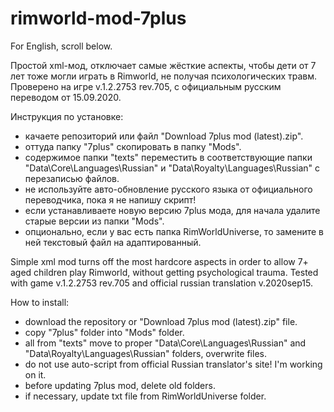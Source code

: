 # rimworld-mod-7plus

For English, scroll below.

Простой xml-мод, отключает самые жёсткие аспекты, чтобы дети от 7 лет тоже могли играть в Rimworld, не получая психологических травм. Проверено на игре v.1.2.2753 rev.705, с официальным русским переводом от 15.09.2020.

Инструкция по установке: 

- качаете репозиторий или файл "Download 7plus mod (latest).zip".
- оттуда папку "7plus" скопировать в папку "Mods".
- содержимое папки "texts" переместить в соответствующие папки "Data\Core\Languages\Russian\" и "Data\Royalty\Languages\Russian\" с перезаписью файлов. 
- не используйте авто-обновление русского языка от официального переводчика, пока я не напишу скрипт!
- если устанавливаете новую версию 7plus мода, для начала удалите старые версии из папки "Mods".
- опционально, если у вас есть папка RimWorldUniverse, то замените в ней текстовый файл на адаптированный.

Simple xml mod turns off the most hardcore aspects in order to allow 7+ aged children play Rimworld, without getting psychological trauma. Tested with game v.1.2.2753 rev.705 and official russian translation v.2020sep15.

How to install:
- download the repository or "Download 7plus mod (latest).zip" file.
- copy "7plus" folder into "Mods" folder.
- all from "texts" move to proper "Data\Core\Languages\Russian\" and "Data\Royalty\Languages\Russian\" folders, overwrite files.
- do not use auto-script from official Russian translator's site! I'm working on it.
- before updating 7plus mod, delete old folders.
- if necessary, update txt file from RimWorldUniverse folder.
